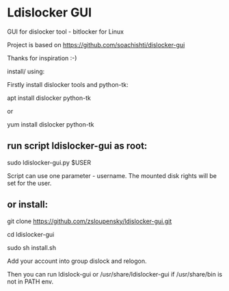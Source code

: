 # Ldislocker GUI

GUI for dislocker tool - bitlocker for Linux

Project is based on https://github.com/soachishti/dislocker-gui

Thanks for inspiration :-)

install/ using:

Firstly install dislocker tools and python-tk: 

apt install dislocker python-tk

or 

yum install dislocker python-tk


## run script ldislocker-gui as root:

sudo ldislocker-gui.py $USER

Script can use one parameter - username. The mounted disk rights will be set for the user.

## or install:

git clone https://github.com/zsloupensky/ldislocker-gui.git

cd ldislocker-gui

sudo sh install.sh


Add your account into group dislock and relogon.

Then you can run ldislock-gui or /usr/share/ldislocker-gui if /usr/share/bin is not in PATH env. 




